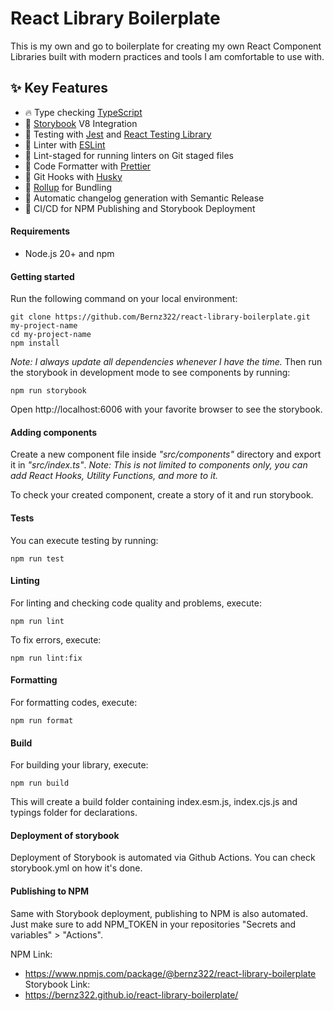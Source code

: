 # React Library Boilerplate

This is my own and go to boilerplate for creating my own React Component Libraries built with modern practices and tools I am comfortable to use with.

## ✨ Key Features

- 🔥 Type checking [TypeScript](https://www.typescriptlang.org/)
- 🎉 [Storybook](https://storybook.js.org/) V8 Integration
- 👷 Testing with [Jest](https://jestjs.io/) and [React Testing Library](https://testing-library.com/)
- 📏 Linter with [ESLint](https://eslint.org/)
- 🚫 Lint-staged for running linters on Git staged files
- 💖 Code Formatter with [Prettier](https://prettier.io/)
- 🦊 Git Hooks with [Husky](https://typicode.github.io/husky/)
- :scroll: [Rollup](https://rollupjs.org/) for Bundling
- 🎁 Automatic changelog generation with Semantic Release
- 🤖 CI/CD for NPM Publishing and Storybook Deployment

#### Requirements

- Node.js 20+ and npm

#### Getting started

Run the following command on your local environment:

```
git clone https://github.com/Bernz322/react-library-boilerplate.git my-project-name
cd my-project-name
npm install
```

_Note: I always update all dependencies whenever I have the time._
Then run the storybook in development mode to see components by running:

```
npm run storybook
```

Open http://localhost:6006 with your favorite browser to see the storybook.

#### Adding components

Create a new component file inside _"src/components"_ directory and export it in _"src/index.ts"_.
_Note: This is not limited to components only, you can add React Hooks, Utility Functions, and more to it._

To check your created component, create a story of it and run storybook.

#### Tests

You can execute testing by running:

```
npm run test
```

#### Linting

For linting and checking code quality and problems, execute:

```
npm run lint
```

To fix errors, execute:

```
npm run lint:fix
```

#### Formatting

For formatting codes, execute:

```
npm run format
```

#### Build

For building your library, execute:

```
npm run build
```

This will create a build folder containing index.esm.js, index.cjs.js and typings folder for declarations.

#### Deployment of storybook

Deployment of Storybook is automated via Github Actions. You can check storybook.yml on how it's done.

#### Publishing to NPM

Same with Storybook deployment, publishing to NPM is also automated. Just make sure to add NPM_TOKEN in your repositories "Secrets and variables" > "Actions".

NPM Link:
- https://www.npmjs.com/package/@bernz322/react-library-boilerplate
Storybook Link:
- https://bernz322.github.io/react-library-boilerplate/
